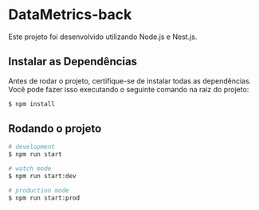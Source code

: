 # DataMetrics-back

Este projeto foi desenvolvido utilizando Node.js e Nest.js.

## Instalar as Dependências

Antes de rodar o projeto, certifique-se de instalar todas as dependências. Você pode fazer isso executando o seguinte comando na raiz do projeto:

```bash
$ npm install
```

## Rodando o projeto

```bash
# development
$ npm run start

# watch mode
$ npm run start:dev

# production mode
$ npm run start:prod
```
